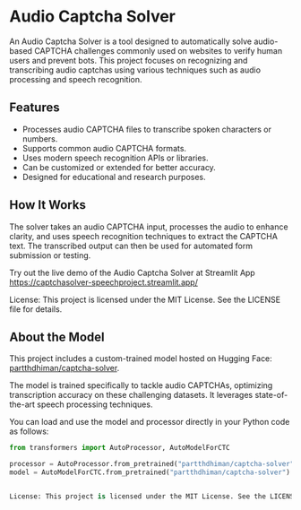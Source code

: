 
# Audio Captcha Solver

An Audio Captcha Solver is a tool designed to automatically solve audio-based CAPTCHA challenges commonly used on websites to verify human users and prevent bots. This project focuses on recognizing and transcribing audio captchas using various techniques such as audio processing and speech recognition.

## Features

- Processes audio CAPTCHA files to transcribe spoken characters or numbers.
- Supports common audio CAPTCHA formats.
- Uses modern speech recognition APIs or libraries.
- Can be customized or extended for better accuracy.
- Designed for educational and research purposes.

## How It Works

The solver takes an audio CAPTCHA input, processes the audio to enhance clarity, and uses speech recognition techniques to extract the CAPTCHA text. The transcribed output can then be used for automated form submission or testing.

Try out the live demo of the Audio Captcha Solver at Streamlit App https://captchasolver-speechproject.streamlit.app/

License: This project is licensed under the MIT License. See the LICENSE file for details.

## About the Model

This project includes a custom-trained model hosted on Hugging Face: [partthdhiman/captcha-solver](https://huggingface.co/partthdhiman/captcha-solver).

The model is trained specifically to tackle audio CAPTCHAs, optimizing transcription accuracy on these challenging datasets. It leverages state-of-the-art speech processing techniques.

You can load and use the model and processor directly in your Python code as follows:

```python
from transformers import AutoProcessor, AutoModelForCTC

processor = AutoProcessor.from_pretrained("partthdhiman/captcha-solver")
model = AutoModelForCTC.from_pretrained("partthdhiman/captcha-solver")


License: This project is licensed under the MIT License. See the LICENSE file for details.
